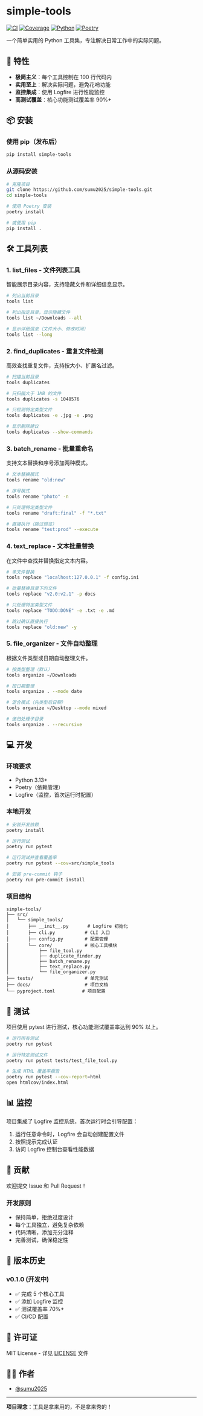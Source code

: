 # simple-tools

[![CI](https://github.com/sumu2025/simple-tools/actions/workflows/ci.yml/badge.svg)](https://github.com/sumu2025/simple-tools/actions/workflows/ci.yml)
[![Coverage](https://img.shields.io/badge/coverage-70%25-yellowgreen)](https://github.com/sumu2025/simple-tools)
[![Python](https://img.shields.io/badge/python-3.13+-blue)](https://www.python.org/downloads/)
[![Poetry](https://img.shields.io/badge/poetry-managed-blueviolet)](https://python-poetry.org/)

一个简单实用的 Python 工具集，专注解决日常工作中的实际问题。

## 🚀 特性

- **极简主义**：每个工具控制在 100 行代码内
- **实用至上**：解决实际问题，避免花哨功能
- **监控集成**：使用 Logfire 进行性能监控
- **高测试覆盖**：核心功能测试覆盖率 90%+

## 📦 安装

### 使用 pip（发布后）
```bash
pip install simple-tools
```

### 从源码安装
```bash
# 克隆项目
git clone https://github.com/sumu2025/simple-tools.git
cd simple-tools

# 使用 Poetry 安装
poetry install

# 或使用 pip
pip install .
```

## 🛠️ 工具列表

### 1. list_files - 文件列表工具
智能展示目录内容，支持隐藏文件和详细信息显示。

```bash
# 列出当前目录
tools list

# 列出指定目录，显示隐藏文件
tools list ~/Downloads --all

# 显示详细信息（文件大小、修改时间）
tools list --long
```

### 2. find_duplicates - 重复文件检测
高效查找重复文件，支持按大小、扩展名过滤。

```bash
# 扫描当前目录
tools duplicates

# 只扫描大于 1MB 的文件
tools duplicates -s 1048576

# 只检测特定类型文件
tools duplicates -e .jpg -e .png

# 显示删除建议
tools duplicates --show-commands
```

### 3. batch_rename - 批量重命名
支持文本替换和序号添加两种模式。

```bash
# 文本替换模式
tools rename "old:new"

# 序号模式
tools rename "photo" -n

# 只处理特定类型文件
tools rename "draft:final" -f "*.txt"

# 直接执行（跳过预览）
tools rename "test:prod" --execute
```

### 4. text_replace - 文本批量替换
在文件中查找并替换指定文本内容。

```bash
# 单文件替换
tools replace "localhost:127.0.0.1" -f config.ini

# 批量替换目录下的文件
tools replace "v2.0:v2.1" -p docs

# 只处理特定类型文件
tools replace "TODO:DONE" -e .txt -e .md

# 跳过确认直接执行
tools replace "old:new" -y
```

### 5. file_organizer - 文件自动整理
根据文件类型或日期自动整理文件。

```bash
# 按类型整理（默认）
tools organize ~/Downloads

# 按日期整理
tools organize . --mode date

# 混合模式（先类型后日期）
tools organize ~/Desktop --mode mixed

# 递归处理子目录
tools organize . --recursive
```

## 💻 开发

### 环境要求
- Python 3.13+
- Poetry（依赖管理）
- Logfire（监控，首次运行时配置）

### 本地开发
```bash
# 安装开发依赖
poetry install

# 运行测试
poetry run pytest

# 运行测试并查看覆盖率
poetry run pytest --cov=src/simple_tools

# 安装 pre-commit 钩子
poetry run pre-commit install
```

### 项目结构
```
simple-tools/
├── src/
│   └── simple_tools/
│       ├── __init__.py       # Logfire 初始化
│       ├── cli.py           # CLI 入口
│       ├── config.py        # 配置管理
│       └── core/            # 核心工具模块
│           ├── file_tool.py
│           ├── duplicate_finder.py
│           ├── batch_rename.py
│           ├── text_replace.py
│           └── file_organizer.py
├── tests/                   # 单元测试
├── docs/                    # 项目文档
└── pyproject.toml          # 项目配置
```

## 🧪 测试

项目使用 pytest 进行测试，核心功能测试覆盖率达到 90% 以上。

```bash
# 运行所有测试
poetry run pytest

# 运行特定测试文件
poetry run pytest tests/test_file_tool.py

# 生成 HTML 覆盖率报告
poetry run pytest --cov-report=html
open htmlcov/index.html
```

## 📊 监控

项目集成了 Logfire 监控系统，首次运行时会引导配置：

1. 运行任意命令时，Logfire 会自动创建配置文件
2. 按照提示完成认证
3. 访问 Logfire 控制台查看性能数据

## 🤝 贡献

欢迎提交 Issue 和 Pull Request！

### 开发原则
- 保持简单，拒绝过度设计
- 每个工具独立，避免复杂依赖
- 代码清晰，添加充分注释
- 完善测试，确保稳定性

## 📝 版本历史

### v0.1.0 (开发中)
- ✅ 完成 5 个核心工具
- ✅ 添加 Logfire 监控
- ✅ 测试覆盖率 70%+
- ✅ CI/CD 配置

## 📄 许可证

MIT License - 详见 [LICENSE](LICENSE) 文件

## 👨‍💻 作者

- [@sumu2025](https://github.com/sumu2025)

---

**项目理念**：工具是拿来用的，不是拿来秀的！
